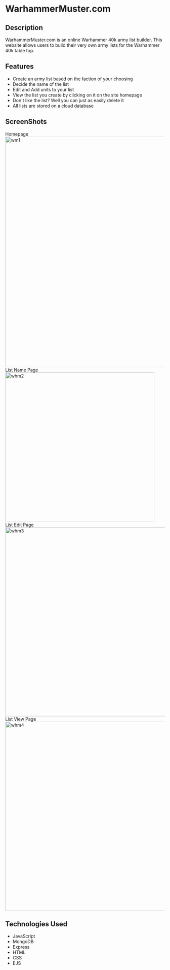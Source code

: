 # WarhammerMuster.com
## Description
WarhammerMuster.com is an online Warhammer 40k army list builder. This website allows users to build their very own army lists for the Warhammer 40k table top. 
## Features
- Create an army list based on the faction of your choosing
- Decide the name of the list
- Edit and Add units to your list
- View the list you create by clicking on it on the site homepage
- Don't like the list? Well you can just as easily delete it
- All lists are stored on a cloud database 
## ScreenShots
Homepage <br>
<img width="726" alt="wm1" src="https://github.com/ArmadaDev25/WarhammerListBuilderApp/assets/119649188/e3a2d3cf-c785-47c1-81f5-ceb19f51d9bf"> <br>
List Name Page <br>
<img width="471" alt="whm2" src="https://github.com/ArmadaDev25/WarhammerListBuilderApp/assets/119649188/6f0d9299-c72f-4ab5-aec7-ad6a62a710b3"> <br>
List Edit Page <br>
<img width="595" alt="whm3" src="https://github.com/ArmadaDev25/WarhammerListBuilderApp/assets/119649188/b33a9aa1-af4d-4c16-bc79-fa98ac5e14a4"> <br>
List View Page <br>
<img width="596" alt="whm4" src="https://github.com/ArmadaDev25/WarhammerListBuilderApp/assets/119649188/9085cbd9-8fed-4fec-b7c7-72edd7f7f98f"> <br>

## Technologies Used
- JavaScript
- MongoDB
- Express
- HTML
- CSS
- EJS
